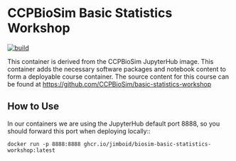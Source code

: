 CCPBioSim Basic Statistics Workshop
===================================

[![build](https://github.com/jimboid/biosim-basic-statistics-workshop/actions/workflows/build.yaml/badge.svg?branch=main)](https://github.com/jimboid/biosim-basic-statistics-workshop/actions/workflows/build.yaml)

This container is derived from the CCPBioSim JupyterHub image. This container
adds the necessary software packages and notebook content to form a deployable
course container. The source content for this course can be found at
https://github.com/CCPBioSim/basic-statistics-workshop

How to Use
----------

In our containers we are using the JupyterHub default port 8888, so you should
forward this port when deploying locally::

    docker run -p 8888:8888 ghcr.io/jimboid/biosim-basic-statistics-workshop:latest
